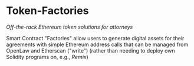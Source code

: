 # Token-Factories
*Off-the-rack Ethereum token solutions for attorneys*

Smart Contract "Factories" allow users to generate digital assets for their agreements with simple Ethereum address calls that can be managed from OpenLaw and Etherscan ("write") (rather than needing to deploy own Solidity programs on, e.g., *Remix*)
